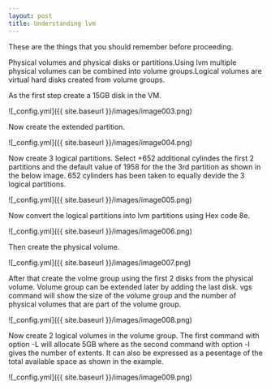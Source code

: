 ```yaml
---  
layout: post
title: Understanding lvm 
---
```

  
 These are the things that you should remember before proceeding.
 
 Physical volumes and physical disks or partitions.Using lvm multiple physical volumes 
 can be combined into volume groups.Logical volumes are virtual hard disks created from volume
 groups.
 
 As the first step create a 15GB disk in the VM.
 
 ![_config.yml]({{ site.baseurl }}/images/image003.png)
 
 Now create the extended partition.
 
 ![_config.yml]({{ site.baseurl }}/images/image004.png)
 
 Now create 3 logical partitions. Select +652 additional cylindes the first 2 partitions and the default value of 
 1958 for the the 3rd partition as shown in the below image. 652 cylinders has been taken to equally devide 
 the 3 logical partitions.
 
 ![_config.yml]({{ site.baseurl }}/images/image005.png)

 Now convert the logical partitions into lvm partitions using Hex code 8e. 
 
 ![_config.yml]({{ site.baseurl }}/images/image006.png)
 
 Then create the physical volume.
 
 ![_config.yml]({{ site.baseurl }}/images/image007.png)
 
 After that create the volme group using the first 2 disks from the physical volume. Volume group can be extended 
 later by adding the last disk. vgs command will show the size of the volume group and the number of physical volumes 
 that are part of the volume group.
 
 ![_config.yml]({{ site.baseurl }}/images/image008.png)
 
 Now create 2 logical volumes in the volume group. The first command with option -L will allocate 5GB where as the 
 second command with option -l gives the number of extents. It can also be expressed as a pesentage of the total available 
 space as shown in the example.
 
 ![_config.yml]({{ site.baseurl }}/images/image009.png)
 
 
